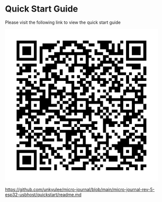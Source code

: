 # Quick Start Guide

Please visit the following link to view the quick start guide

![QR CODE](./images/qrcode.jpg)

https://github.com/unkyulee/micro-journal/blob/main/micro-journal-rev-5-esp32-usbhost/quickstart/readme.md